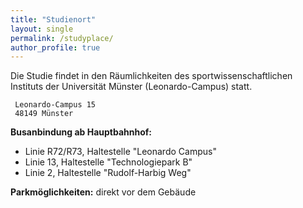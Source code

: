 ```yaml
---
title: "Studienort"
layout: single
permalink: /studyplace/
author_profile: true
---
```


Die Studie findet in den Räumlichkeiten des sportwissenschaftlichen Instituts der Universität Münster (Leonardo-Campus) statt.

     Leonardo-Campus 15  
     48149 Münster

**Busanbindung ab Hauptbahnhof:**
- Linie R72/R73, Haltestelle "Leonardo Campus"   
- Linie 13, Haltestelle "Technologiepark B"   
- Linie 2, Haltestelle "Rudolf-Harbig Weg" 

**Parkmöglichkeiten:** direkt vor dem Gebäude
